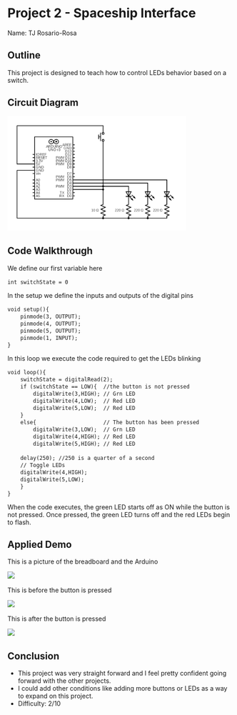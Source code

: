 # Project 2 - Spaceship Interface

Name: TJ Rosario-Rosa
<!--
        Due:
 Start time: 
   End time:
    Elapsed:
-->

## Outline
<!-- Summarize the project in a clear, concise few sentences. -->
This project is designed to teach how to control LEDs behavior based on a switch. 


## Circuit Diagram
<!-- https://www.circuit-diagram.org/editor/ -->
<img src="Proj2.png" width="400">



## Code Walkthrough
<!-- Post and document important code here -->

We define our first variable here
```arduino
int switchState = 0
```
In the setup we define the inputs and outputs of the digital pins
```arduino
void setup(){
    pinmode(3, OUTPUT);
    pinmode(4, OUTPUT);
    pinmode(5, OUTPUT);
    pinmode(1, INPUT);
}
```
In this loop we execute the code required to get the LEDs blinking
```arduino
void loop(){
    switchState = digitalRead(2);
    if (switchState == LOW){  //the button is not pressed
        digitalWrite(3,HIGH); // Grn LED
        digitalWrite(4,LOW);  // Red LED
        digitalWrite(5,LOW);  // Red LED
    }
    else{                     // The button has been pressed
        digitalWrite(3,LOW);  // Grn LED
        digitalWrite(4,HIGH); // Red LED
        digitalWrite(5,HIGH); // Red LED

    delay(250); //250 is a quarter of a second
    // Toggle LEDs
    digitalWrite(4,HIGH); 
    digitalWrite(5,LOW);
    }
}
```
When the code executes, the green LED starts off as ON while the button is not pressed. 
Once pressed, the green LED turns off and the red LEDs begin to flash.

## Applied Demo
<!-- Upload pictures that show that the project has worked -->
This is a picture of the breadboard and the Arduino

<img src="https://placedog.net/498?random" width="400">

This is before the button is pressed

<img src="https://placedog.net/499?random" width="400">

This is after the button is pressed

<img src="https://placedog.net/500?random" width="400">

## Conclusion 
<!-- What went wrong/right? What can you do to make this better? How difficult did you find this project? -->
 - This project was very straight forward and I feel pretty confident going forward with the other projects.
 - I could add other conditions like adding more buttons or LEDs as a way to expand on this project.
 - Difficulty: 2/10


